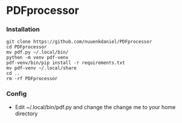 # PDFprocessor
### Installation ###
```
git clone https://github.com/nuuenkdaniel/PDFprocessor
cd PDFprocessor
mv pdf.py ~/.local/bin/
python -m venv pdf-venv
pdf-venv/bin/pip install -r requirements.txt
mv pdf-venv ~/.local/share
cd ..
rm -rf PDFprocessor
```

### Config ###
* Edit ~/.local/bin/pdf.py and change the change me to your home directory
